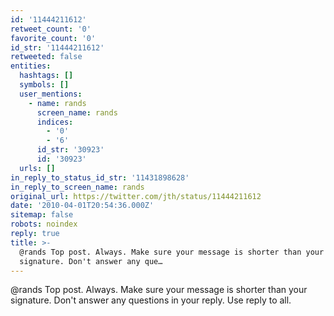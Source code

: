 ```yaml
---
id: '11444211612'
retweet_count: '0'
favorite_count: '0'
id_str: '11444211612'
retweeted: false
entities:
  hashtags: []
  symbols: []
  user_mentions:
    - name: rands
      screen_name: rands
      indices:
        - '0'
        - '6'
      id_str: '30923'
      id: '30923'
  urls: []
in_reply_to_status_id_str: '11431898628'
in_reply_to_screen_name: rands
original_url: https://twitter.com/jth/status/11444211612
date: '2010-04-01T20:54:36.000Z'
sitemap: false
robots: noindex
reply: true
title: >-
  @rands Top post. Always. Make sure your message is shorter than your
  signature. Don't answer any que…
---
```


@rands Top post. Always. Make sure your message is shorter than your signature. Don't answer any questions in your reply. Use reply to all.